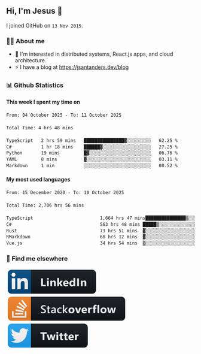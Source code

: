## Hi, I'm Jesus 👋

I joined GitHub on `13 Nov 2015`.

<!-- Talking about you -->

### 👨‍💻 About me

- 👦 I'm interested in distributed systems, React.js apps, and cloud architecture.
- ⚡️ I have a blog at <https://jsantanders.dev/blog>

### 📊 Github Statistics

#### This week I spent my time on

<!--START_SECTION:weekly-->

```txt
From: 04 October 2025 - To: 11 October 2025

Total Time: 4 hrs 48 mins

TypeScript   2 hrs 59 mins   ███████████████▓░░░░░░░░░   62.25 %
C#           1 hr 18 mins    ██████▓░░░░░░░░░░░░░░░░░░   27.25 %
Python       19 mins         █▓░░░░░░░░░░░░░░░░░░░░░░░   06.76 %
YAML         8 mins          ▓░░░░░░░░░░░░░░░░░░░░░░░░   03.11 %
Markdown     1 min           ░░░░░░░░░░░░░░░░░░░░░░░░░   00.52 %
```

<!--END_SECTION:weekly-->

#### My most used languages

<!--START_SECTION:alltime-->

```txt
From: 15 December 2020 - To: 10 October 2025

Total Time: 2,706 hrs 56 mins

TypeScript                         1,664 hrs 47 mins███████████████▒░░░░░░░░░   61.50 %
C#                                 563 hrs 48 mins █████▒░░░░░░░░░░░░░░░░░░░   20.83 %
Rust                               73 hrs 51 mins  ▓░░░░░░░░░░░░░░░░░░░░░░░░   02.73 %
RMarkdown                          68 hrs 12 mins  ▓░░░░░░░░░░░░░░░░░░░░░░░░   02.52 %
Vue.js                             34 hrs 54 mins  ▒░░░░░░░░░░░░░░░░░░░░░░░░   01.29 %
```

<!--END_SECTION:alltime-->

### 📢 Find me elsewhere

<p>
  <a target="_blank" href="https://linkedin.com/in/jsantanders">
    <img src="https://github.com/jsantanders/jsantanders/blob/master/img/linkedin.svg" alt="LinkedIn" style="vertical-align:top; margin:4px">
  </a>
  
  <a target="_blank" href="https://stackoverflow.com/users/7318331/jesus-santander">
    <img src="https://github.com/jsantanders/jsantanders/blob/master/img/stackoverflow.svg" alt="StackOverflow" style="vertical-align:top; margin:4px">
  </a>
  
  <a target="_blank" href="http://twitter.com/jsantanders">
    <img src="https://github.com/jsantanders/jsantanders/blob/master/img/twitter.svg" alt="Twitter" style="vertical-align:top; margin:4px">
  </a>
</p>
